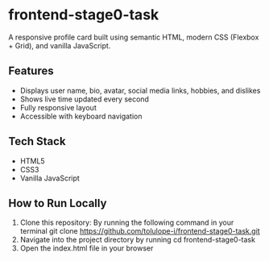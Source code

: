 # frontend-stage0-task
A responsive profile card built using semantic HTML, modern CSS (Flexbox + Grid), and vanilla JavaScript.
## Features
- Displays user name, bio, avatar, social media links, hobbies, and dislikes
- Shows live time updated every second
- Fully responsive layout
- Accessible with keyboard navigation
## Tech Stack
- HTML5
- CSS3
- Vanilla JavaScript
## How to Run Locally
1. Clone this repository: By running the following command in your terminal
   git clone https://github.com/tolulope-i/frontend-stage0-task.git
2. Navigate into the project directory by running
   cd frontend-stage0-task
3. Open the index.html file in your browser
